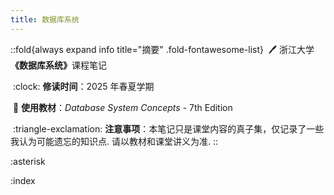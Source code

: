```yaml
---
title: 数据库系统
---
```


::fold{always expand info title="摘要" .fold-fontawesome-list}
&nbsp;:pen: 浙江大学<strong>《数据库系统》</strong>课程笔记

&nbsp;:clock: **修读时间**：2025 年春夏学期

&nbsp;:book: **使用教材**：*Database System Concepts* - 7th Edition

&nbsp;:triangle-exclamation: **注意事项**：本笔记只是课堂内容的真子集，仅记录了一些我认为可能遗忘的知识点. 请以教材和课堂讲义为准.
::

:asterisk

:index
